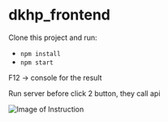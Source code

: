 # dkhp_frontend
Clone this project and run:
  - `npm install`
  - `npm start`
  
F12 -> console for the result

Run server before click 2 button, they call api

![Image of Instruction](https://github.com/nghiaplt/dkhp_frontend/Instruction.png)
